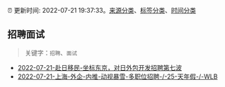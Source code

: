 :alarm_clock: 更新时间: 2022-07-21 19:37:33。[来源分类](../README.md)、[标签分类](../TAGS.md)、[时间分类](../TIMELINE.md)

## 招聘面试


> 关键字：`招聘`、`面试`



- [2022-07-21-赴日移民-坐标东京，对日外包开发招聘第七波](https://www.v2ex.com/t/867882) 
- [2022-07-21-上海-外企-内推-动视暴雪-多职位招聘-/-25-天年假-/-WLB](https://www.v2ex.com/t/867863) 